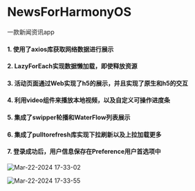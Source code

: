 # NewsForHarmonyOS
一款新闻资讯app
#### 1. 使用了axios库获取网络数据进行展示
#### 2. LazyForEach实现数据懒加载，即使释放资源
#### 3. 活动页面通过Web实现了h5的展示，并且实现了原生和h5的交互
#### 4. 利用video组件来播放本地视频，以及自定义可操作进度条
#### 5. 集成了swipper轮播和WaterFlow列表展示
#### 6. 集成了pulltorefresh库实现下拉刷新以及上拉加载更多
#### 7. 登录成功后，用户信息保存在Preference用户首选项中



![Mar-22-2024 17-33-02](https://github.com/xiangrikui15302/NewsForHarmonyOS/assets/7685733/1a538893-b018-48e7-b5a1-4b7e85c876b6)

![Mar-22-2024 17-33-55](https://github.com/xiangrikui15302/NewsForHarmonyOS/assets/7685733/901dce6e-e444-4553-bfe4-574de4620470)





